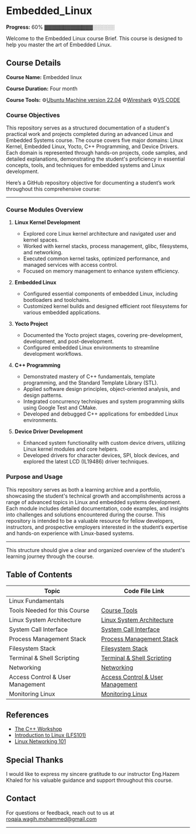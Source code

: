 # Embedded_Linux
 
**Progress:** 60% ▓▓▓▓▓▓▓▓▓▓▓▓▓░░░░░░

Welcome to the Embedded Linux course Brief. This course is designed to help you master the art of Embedded Linux.
## Course Details
 

**Course Name:** Embedded linux 

**Course Duration:** Four month

**Course Tools:**  ⚙️[Ubuntu Machine version 22.04](https://www.youtube.com/watch?v=rJ9ysibH768)  ⚙️[Wireshark](https://www.youtube.com/watch?v=xzCVrooqSZU)  ⚙️[VS CODE](https://code.visualstudio.com/download)
           

### Course Objectives

This repository serves as a structured documentation of a student's practical work and projects completed during an advanced Linux and Embedded Systems course. The course covers five major domains: Linux Kernel, Embedded Linux, Yocto, C++ Programming, and Device Drivers. Each domain is represented through hands-on projects, code samples, and detailed explanations, demonstrating the student's proficiency in essential concepts, tools, and techniques for embedded systems and Linux development.

Here’s a GitHub repository objective for documenting a student’s work throughout this comprehensive course:

---

### Course Modules Overview

1. **Linux Kernel Development**
   - Explored core Linux kernel architecture and navigated user and kernel spaces.
   - Worked with kernel stacks, process management, glibc, filesystems, and networking.
   - Executed common kernel tasks, optimized performance, and managed services with access control.
   - Focused on memory management to enhance system efficiency.

2. **Embedded Linux**
   - Configured essential components of embedded Linux, including bootloaders and toolchains.
   - Customized kernel builds and designed efficient root filesystems for various embedded applications.

3. **Yocto Project**
   - Documented the Yocto project stages, covering pre-development, development, and post-development.
   - Configured embedded Linux environments to streamline development workflows.

4. **C++ Programming**
   - Demonstrated mastery of C++ fundamentals, template programming, and the Standard Template Library (STL).
   - Applied software design principles, object-oriented analysis, and design patterns.
   - Integrated concurrency techniques and system programming skills using Google Test and CMake.
   - Developed and debugged C++ applications for embedded Linux environments.

5. **Device Driver Development**
   - Enhanced system functionality with custom device drivers, utilizing Linux kernel modules and core helpers.
   - Developed drivers for character devices, SPI, block devices, and explored the latest LCD (IL19486) driver techniques.

### Purpose and Usage

This repository serves as both a learning archive and a portfolio, showcasing the student's technical growth and accomplishments across a range of advanced topics in Linux and embedded systems development. Each module includes detailed documentation, code examples, and insights into challenges and solutions encountered during the course. This repository is intended to be a valuable resource for fellow developers, instructors, and prospective employers interested in the student’s expertise and hands-on experience with Linux-based systems. 

--- 

This structure should give a clear and organized overview of the student's learning journey through the course.
## Table of Contents

| Topic                        | Code File Link                                  |
| ---------------------------- | ----------------------------------------------- |
| Linux Fundamentals           |                                                 |
| Tools Needed for this Course |  [Course Tools](Course_Tools)                                               |
| Linux System Architecture    |  [Linux System Architecture](https://github.com/RoqaiaWagih/Embedded_Linux/blob/main/Linux%20System%20Architecture.md) |                     
| System Call Interface        |  [System Call Interface](https://github.com/RoqaiaWagih/Embedded_Linux/blob/main/Linux%20System%20Architecture.md)    |
| Process Management Stack     |  [Process Management Stack](https://github.com/RoqaiaWagih/Embedded_Linux/blob/main/Linux%20System%20Architecture.md)    |
| Filesystem Stack             |  [Filesystem Stack](https://github.com/RoqaiaWagih/Embedded_Linux/blob/main/Linux%20System%20Architecture.md)    |
| Terminal & Shell Scripting             |  [Terminal & Shell Scripting](https://github.com/RoqaiaWagih/Embedded_Linux/blob/main/Terminal%20%26%20Shell%20Scripting.md)    |
| Networking             |  [Networking](https://github.com/RoqaiaWagih/Embedded_Linux/blob/main/Networking.md)    |
| Access Control & User Management            |  [Access Control & User Management](https://github.com/RoqaiaWagih/Embedded_Linux/blob/main/Access%20Control%20&%20User%20Management.md)    |
| Monitoring Linux             |  [Monitoring Linux](https://github.com/RoqaiaWagih/Embedded_Linux/blob/main/Monitoring%20Linux.md)    |


## References

- [The C++ Workshop](https://www.packtpub.com/free-ebook/the-c-workshop/9781839216626)
- [Introduction to Linux (LFS101)](https://trainingportal.linuxfoundation.org/courses/introduction-to-linux-lfs101)
- [Linux Networking 101](https://www.actualtechmedia.com/wp-content/uploads/2017/12/CUMULUS-NETWORKS-Linux101.pdf)
## Special Thanks

I would like to express my sincere gratitude to our instructor 
Eng.Hazem Khaled for his valuable guidance and support throughout this course.

## Contact

For questions or feedback, reach out to us at roqaia.wagih.mohammed@gmail.com

---
